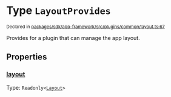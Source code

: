 # Type `LayoutProvides`
<sub>Declared in [packages/sdk/app-framework/src/plugins/common/layout.ts:67](https://github.com/dxos/dxos/blob/061d3392e/packages/sdk/app-framework/src/plugins/common/layout.ts#L67)</sub>


Provides for a plugin that can manage the app layout.

## Properties
### [layout](https://github.com/dxos/dxos/blob/061d3392e/packages/sdk/app-framework/src/plugins/common/layout.ts#L68)
Type: <code>Readonly&lt;[Layout](/api/@dxos/app-framework/types/Layout)&gt;</code>





